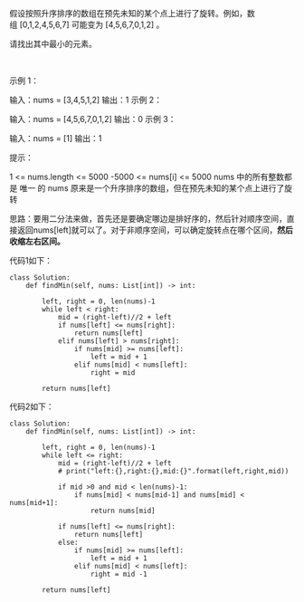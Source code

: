 假设按照升序排序的数组在预先未知的某个点上进行了旋转。例如，数组 [0,1,2,4,5,6,7] 可能变为 [4,5,6,7,0,1,2] 。

请找出其中最小的元素。

 

示例 1：

输入：nums = [3,4,5,1,2]
输出：1
示例 2：

输入：nums = [4,5,6,7,0,1,2]
输出：0
示例 3：

输入：nums = [1]
输出：1
 

提示：

1 <= nums.length <= 5000
-5000 <= nums[i] <= 5000
nums 中的所有整数都是 唯一 的
nums 原来是一个升序排序的数组，但在预先未知的某个点上进行了旋转

思路：要用二分法来做，首先还是要确定哪边是排好序的，然后针对顺序空间，直接返回nums[left]就可以了。对于非顺序空间，可以确定旋转点在哪个区间，**然后收缩左右区间。**

代码1如下：
```
class Solution:
    def findMin(self, nums: List[int]) -> int:

        left, right = 0, len(nums)-1
        while left < right:
            mid = (right-left)//2 + left
            if nums[left] <= nums[right]:
                return nums[left]
            elif nums[left] > nums[right]:
                if nums[mid] >= nums[left]:
                    left = mid + 1
                elif nums[mid] < nums[left]:
                    right = mid
        
        return nums[left]

```

代码2如下：
```
class Solution:
    def findMin(self, nums: List[int]) -> int:

        left, right = 0, len(nums)-1
        while left <= right:
            mid = (right-left)//2 + left
            # print("left:{},right:{},mid:{}".format(left,right,mid))

            if mid >0 and mid < len(nums)-1:
                if nums[mid] < nums[mid-1] and nums[mid] < nums[mid+1]:
                    return nums[mid]
            
            if nums[left] <= nums[right]:
                return nums[left]
            else:
                if nums[mid] >= nums[left]:
                    left = mid + 1
                elif nums[mid] < nums[left]:
                    right = mid -1
                    
        return nums[left]
```